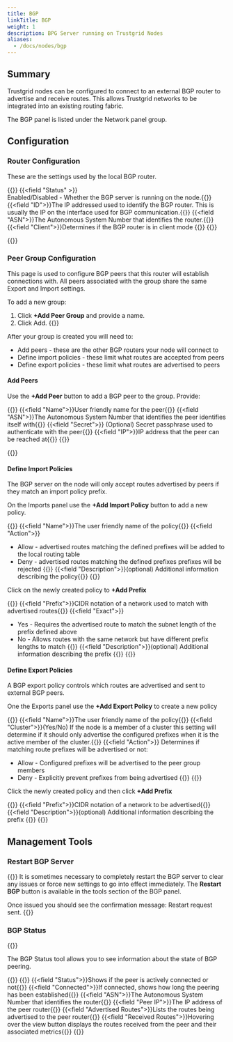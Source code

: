 ```yaml
---
title: BGP
linkTitle: BGP
weight: 1
description: BPG Server running on Trustgrid Nodes
aliases: 
  - /docs/nodes/bgp
---
```


## Summary
Trustgrid nodes can be configured to connect to an external BGP router to advertise and receive routes. This allows Trustgrid networks to be integrated into an existing routing fabric. 

The BGP panel is listed under the Network panel group.

## Configuration 
### Router Configuration
These are the settings used by the local BGP router.

{{<fields>}}
{{<field "Status" >}}  
Enabled/Disabled - Whether the BGP server is running on the node.{{</field >}}
{{<field "ID">}}The IP addressed used to identify the BGP router. This is usually the IP on the interface used for BGP communication.{{</field >}}
{{<field "ASN">}}The Autonomous System Number that identifies the router.{{</field >}}
{{<field "Client">}}Determines if the BGP router is in client mode {{</field>}}
{{</fields>}}

{{<tgimg src="bgp-config.png" caption="BGP router settings" alt="table with BGP router settings" width="40%">}}


### Peer Group Configuration
This page is used to configure BGP peers that this router will establish connections with. All peers associated with the group share the same Export and Import settings.

To add a new group:
1. Click **+Add Peer Group** and provide a name.
1. Click Add. 
{{<tgimg src="add-peer-group.png" caption="Add Peer Group button" width="40%">}}

After your group is created you will need to:
* Add peers - these are the other BGP routers your node will connect to
* Define import policies - these limit what routes are accepted from peers
* Define export policies - these limit what routes are advertised to peers

#### Add Peers

Use the **+Add Peer** button to add a BGP peer to the group. Provide:

{{<fields>}}
{{<field "Name">}}User friendly name for the peer{{</field>}}
{{<field "ASN">}}The Autonomous System Number that identifies the peer identifies itself with{{</field>}}
{{<field "Secret">}} (Optional) Secret passphrase used to authenticate with the peer{{</field>}}
{{<field "IP">}}IP address that the peer can be reached at{{</field>}}
{{</fields>}}

{{<tgimg src="add-peer.png" caption="Example Add Peer Dialog" width="40%">}}

#### Define Import Policies
The BGP server on the node will only accept routes advertised by peers if they match an import policy prefix.

On the Imports panel use the **+Add Import Policy** button to add a new policy.  

{{<fields>}}
{{<field "Name">}}The user friendly name of the policy{{</field>}}
{{<field "Action">}}
* Allow - advertised routes matching the defined prefixes will be added to the local routing table
* Deny - advertised routes matching the defined prefixes prefixes will be rejected
{{</field>}}
{{<field "Description">}}(optional) Additional information describing the policy{{</field>}}
{{</fields>}}

Click on the newly created policy to **+Add Prefix** 

{{<fields>}}
{{<field "Prefix">}}CIDR notation of a network used to match with advertised routes{{</field>}}
{{<field "Exact">}} 
* Yes - Requires the advertised route to match the subnet length of the prefix defined above
* No - Allows routes with the same network but have different prefix lengths to match
{{</field>}}
{{<field "Description">}}(optional) Additional information describing the prefix {{</field>}}
{{</fields>}}

#### Define Export Policies
A BGP export policy controls which routes are advertised and sent to external BGP peers.

One the Exports panel use the **+Add Export Policy** to create a new policy

{{<fields>}}
{{<field "Name">}}The user friendly name of the policy{{</field>}}
{{<field "Cluster">}}(Yes/No) If the node is a member of a cluster this setting will determine if it should only advertise the configured prefixes when it is the active member of the cluster.{{</field>}}
{{<field "Action">}} Determines if matching route prefixes will be advertised or not:
* Allow - Configured prefixes will be advertised to the peer group members
* Deny - Explicitly prevent prefixes from being advertised
{{</field>}}
{{</fields>}}

Click the newly created policy and then click **+Add Prefix**

{{<fields>}}
{{<field "Prefix">}}CIDR notation of a network to be advertised{{</field>}}
{{<field "Description">}}(optional) Additional information describing the prefix {{</field>}}
{{</fields>}}

## Management Tools

### Restart BGP Server
{{<tgimg src="restart-bgp.png" caption="Restart BGP button" width="40%">}}
It is sometimes necessary to completely restart the BGP server to clear any issues or force new settings to go into effect immediately. The **Restart BGP** button is available in the tools section of the BGP panel.

Once issued you should see the confirmation message: Restart request sent.
{{<tgimg src="restart-bgp-output.png" caption="BGP Restart Confirmation" width="30%">}}

### BGP Status
{{<tgimg src="bgp-status.png" caption="BGP Status button" width="40%">}}

The BGP Status tool allows you to see information about the state of BGP peering.

{{<tgimg src="bgp-status-output.png" caption="BGP Status Output" width="80%">}}
{{<fields>}}
{{<field "Status">}}Shows if the peer is actively connected or not{{</field>}}
{{<field "Connected">}}If connected, shows how long the peering has been established{{</field>}}
{{<field "ASN">}}The Autonomous System Number that identifies the router{{</field>}}
{{<field "Peer IP">}}The IP address of the peer router{{</field>}}
{{<field "Advertised Routes">}}Lists the routes being advertised to the peer router{{</field>}}
{{<field "Received Routes">}}Hovering over the view button displays the routes received from the peer and their associated metrics{{</field>}}
{{</fields>}}

